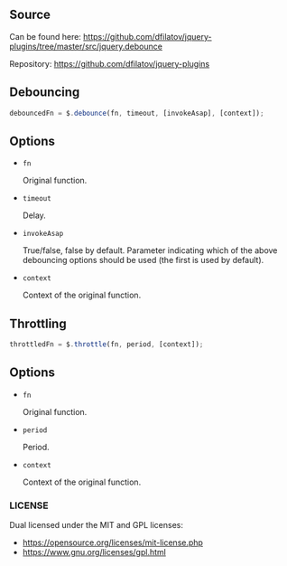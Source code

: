 ## Source

Can be found here: https://github.com/dfilatov/jquery-plugins/tree/master/src/jquery.debounce

Repository: https://github.com/dfilatov/jquery-plugins

## Debouncing

```js
debouncedFn = $.debounce(fn, timeout, [invokeAsap], [context]);
```

Options
-------

- `fn`

  Original function.

- `timeout`

  Delay.

- `invokeAsap`

  True/false, false by default. Parameter indicating which of the above debouncing options should be used (the first is used by default).

- `context`

  Context of the original function.

## Throttling

```js
throttledFn = $.throttle(fn, period, [context]);
```

Options
-------

- `fn`

  Original function.

- `period`

  Period.

- `context`

  Context of the original function.

### LICENSE

Dual licensed under the MIT and GPL licenses:
- https://opensource.org/licenses/mit-license.php
- https://www.gnu.org/licenses/gpl.html